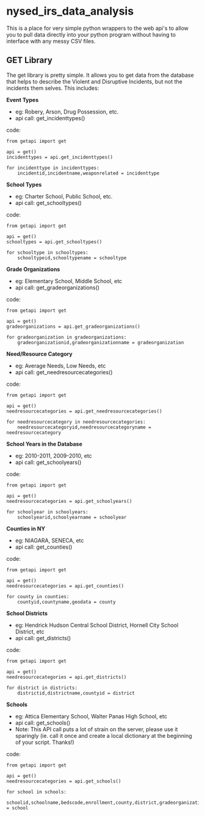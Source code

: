 nysed_irs_data_analysis
=======================

This is a place for very simple python wrappers to the web api's to allow you to pull data directly into your python program without having to interface with any messy CSV files.

GET Library
-----------

The get library is pretty simple.  It allows you to get data from the database that helps to describe the Violent and Disruptive Incidents, but not the incidents them selves.  This includes:

**Event Types**
- eg: Robery, Arson, Drug Possession, etc.
- api call: get_incidenttypes()

code:

	from getapi import get
	
	api = get()
	incidenttypes = api.get_incidenttypes()
	
	for incidenttype in incidenttypes:
        incidentid,incidentname,weaponrelated = incidenttype


**School Types**
- eg: Charter School, Public School, etc.
- api call: get_schooltypes()

code:

	from getapi import get
	
	api = get()
	schooltypes = api.get_schooltypes()
	
	for schooltype in schooltypes:
        schooltypeid,schooltypename = schooltype


**Grade Organizations**
- eg: Elementary School, Middle School, etc
- api call: get_gradeorganizations()

code:

	from getapi import get
	
	api = get()
	gradeorganizations = api.get_gradeorganizations()
	
	for gradeorganization in gradeorganizations:
        gradeorganizationid,gradeorganizationname = gradeorganization


**Need/Resource Category**
- eg: Average Needs, Low Needs, etc
- api call: get_needresourcecategories()

code:

	from getapi import get
	
	api = get()
	needresourcecategories = api.get_needresourcecategories()
	
	for needresourcecategory in needresourcecategories:
        needresourcecategoryid,needresourcecategoryname = needresourcecategory


**School Years in the Database**
- eg: 2010-2011, 2009-2010, etc
- api call: get_schoolyears()

code:

	from getapi import get
	
	api = get()
	needresourcecategories = api.get_schoolyears()
	
	for schoolyear in schoolyears:
        schoolyearid,schoolyearname = schoolyear
		

**Counties in NY**
- eg: NIAGARA, SENECA, etc
- api call: get_counties()

code:

	from getapi import get
	
	api = get()
	needresourcecategories = api.get_counties()
	
	for county in counties:
        countyid,countyname,geodata = county
		

**School Districts**
- eg: Hendrick Hudson Central School District, Hornell City School District, etc
- api call: get_districts()

code:

	from getapi import get
	
	api = get()
	needresourcecategories = api.get_districts()
	
	for district in districts:
        districtid,districtname,countyid = district


**Schools**
- eg: Attica Elementary School, Walter Panas High School, etc
- api call: get_schools()
- Note: This API call puts a lot of strain on the server, please use it sparingly (ie. call it once and create a local dictionary at the beginning of your script.  Thanks!)

code:

	from getapi import get
	
	api = get()
	needresourcecategories = api.get_schools()
	
	for school in schools:
        schoolid,schoolname,bedscode,enrollment,county,district,gradeorganization,needresourcecategory,schooltype = school

